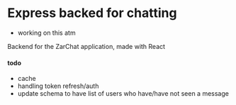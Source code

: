 # Express backed for chatting

- working on this atm

Backend for the ZarChat application, made with React


#### todo


- cache
- handling token refresh/auth
- update schema to have list of users who have/have not seen a message
